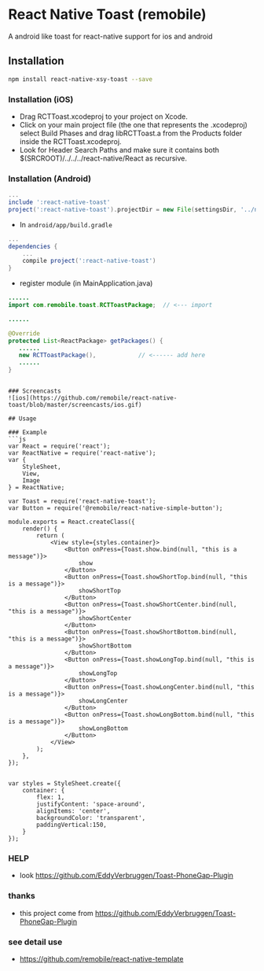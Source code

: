 # React Native Toast (remobile)
A android like toast for react-native support for ios and android

## Installation
```sh
npm install react-native-xsy-toast --save
```

### Installation (iOS)
* Drag RCTToast.xcodeproj to your project on Xcode.
* Click on your main project file (the one that represents the .xcodeproj) select Build Phases and drag libRCTToast.a from the Products folder inside the RCTToast.xcodeproj.
* Look for Header Search Paths and make sure it contains both $(SRCROOT)/../../../react-native/React as recursive.

### Installation (Android)
```gradle
...
include ':react-native-toast'
project(':react-native-toast').projectDir = new File(settingsDir, '../node_modules/@remobile/react-native-toast/android')
```

* In `android/app/build.gradle`

```gradle
...
dependencies {
    ...
    compile project(':react-native-toast')
}
```

* register module (in MainApplication.java)

```java
......
import com.remobile.toast.RCTToastPackage;  // <--- import

......

@Override
protected List<ReactPackage> getPackages() {
   ......
   new RCTToastPackage(),            // <------ add here
   ......
}

```
```

### Screencasts
![ios](https://github.com/remobile/react-native-toast/blob/master/screencasts/ios.gif)

## Usage

### Example
```js
var React = require('react');
var ReactNative = require('react-native');
var {
    StyleSheet,
    View,
    Image
} = ReactNative;

var Toast = require('react-native-toast');
var Button = require('@remobile/react-native-simple-button');

module.exports = React.createClass({
    render() {
        return (
            <View style={styles.container}>
                <Button onPress={Toast.show.bind(null, "this is a message")}>
                    show
                </Button>
                <Button onPress={Toast.showShortTop.bind(null, "this is a message")}>
                    showShortTop
                </Button>
                <Button onPress={Toast.showShortCenter.bind(null, "this is a message")}>
                    showShortCenter
                </Button>
                <Button onPress={Toast.showShortBottom.bind(null, "this is a message")}>
                    showShortBottom
                </Button>
                <Button onPress={Toast.showLongTop.bind(null, "this is a message")}>
                    showLongTop
                </Button>
                <Button onPress={Toast.showLongCenter.bind(null, "this is a message")}>
                    showLongCenter
                </Button>
                <Button onPress={Toast.showLongBottom.bind(null, "this is a message")}>
                    showLongBottom
                </Button>
            </View>
        );
    },
});


var styles = StyleSheet.create({
    container: {
        flex: 1,
        justifyContent: 'space-around',
        alignItems: 'center',
        backgroundColor: 'transparent',
        paddingVertical:150,
    }
});
```

### HELP
* look https://github.com/EddyVerbruggen/Toast-PhoneGap-Plugin


### thanks
* this project come from https://github.com/EddyVerbruggen/Toast-PhoneGap-Plugin

### see detail use
* https://github.com/remobile/react-native-template
